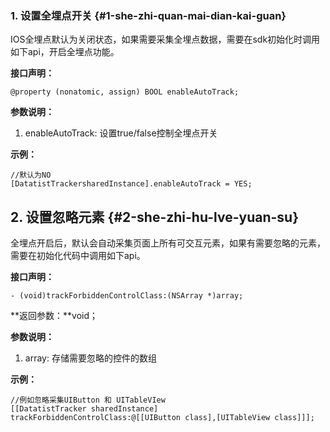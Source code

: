 ### 1. 设置全埋点开关 {#1-she-zhi-quan-mai-dian-kai-guan}

IOS全埋点默认为关闭状态，如果需要采集全埋点数据，需要在sdk初始化时调用如下api，开启全埋点功能。

**接口声明：**

```
@property (nonatomic, assign) BOOL enableAutoTrack;
```

**参数说明：**

1. enableAutoTrack: 设置true/false控制全埋点开关

**示例：**

```
//默认为NO
[DatatistTrackersharedInstance].enableAutoTrack = YES;
```

## 2. 设置忽略元素 {#2-she-zhi-hu-lve-yuan-su}

全埋点开启后，默认会自动采集页面上所有可交互元素，如果有需要忽略的元素，需要在初始化代码中调用如下api。

**接口声明：**

```
- (void)trackForbiddenControlClass:(NSArray *)array;
```

**返回参数：**void；

**参数说明：**

1. array: 存储需要忽略的控件的数组

**示例：**

```
//例如忽略采集UIButton 和 UITableVIew
[[DatatistTracker sharedInstance] trackForbiddenControlClass:@[[UIButton class],[UITableView class]]];
```



